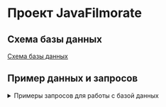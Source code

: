 # Проект JavaFilmorate
## Схема базы данных

[Схема базы данных](ER-Diagram.png)

## Пример данных и запросов

<details>
  <summary>Примеры запросов для работы с базой данных</summary>

  ### Запрос для получения заявок в друзья, отправленных пользователем (не принятых)
  ```sql
SELECT u.Name
FROM User u
JOIN UserFriends f ON u.UserID = f.User2ID
WHERE f.User1ID = 1
AND NOT EXISTS (
    SELECT 1
    FROM UserFriends f2
    WHERE f2.User1ID = f.User2ID AND f2.User2ID = f.User1ID
);
```
### Запрос для получения друзей пользователя
  ```sql
SELECT u.Name
FROM User u
JOIN UserFriends f ON u.UserID = f.User2ID
WHERE f.User1ID = 1
AND EXISTS (
    SELECT 1
    FROM UserFriends f2
    WHERE f2.User1ID = f.User2ID AND f2.User2ID = f.User1ID
);
```
### Запрос для получения всех запросов в друзья, которые пользователь должен подтвердить
  ```sql
SELECT u.Name
FROM User u
JOIN UserFriends f ON u.UserID = f.User1ID
WHERE f.User2ID = 1
AND NOT EXISTS (
    SELECT 1
    FROM UserFriends f2
    WHERE f2.User1ID = f.User2ID AND f2.User2ID = f.User1ID
);
```
### Запрос для получения всех фильмов, понравившихся пользователю
  ```sql
SELECT f.Name
FROM Film f
JOIN UsersLikes u ON u.FilmID = f.FilmID
WHERE u.UserID = 1
```
### Запрос для получения всех пользователей, лайкнувших фильм
  ```sql
SELECT u.Name
FROM User u
JOIN UsersLikes ul ON ul.UserID = u.UserID
WHERE ul.FilmID = 1
```
### Запрос для получения жанра фильма
  ```sql
SELECT g.Name
FROM Genre g
JOIN GenreFilm gl ON gl.GenreID = g.GenreID
WHERE gl.FilmID = 1
```
</details>